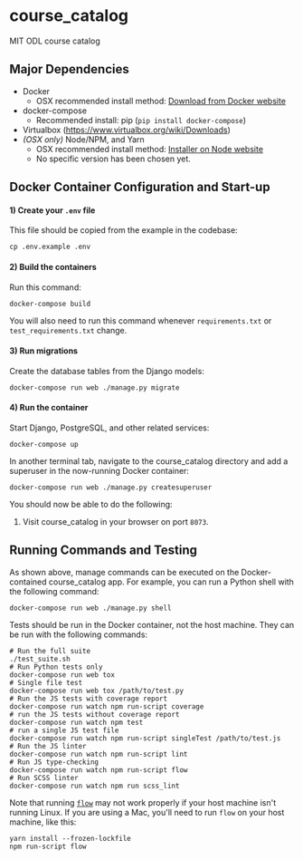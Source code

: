 # course_catalog
MIT ODL course catalog

## Major Dependencies
- Docker
  - OSX recommended install method: [Download from Docker website](https://docs.docker.com/mac/)
- docker-compose
  - Recommended install: pip (`pip install docker-compose`)
- Virtualbox (https://www.virtualbox.org/wiki/Downloads)
- _(OSX only)_ Node/NPM, and Yarn
  - OSX recommended install method: [Installer on Node website](https://nodejs.org/en/download/)
  - No specific version has been chosen yet.


## Docker Container Configuration and Start-up

#### 1) Create your ``.env`` file

This file should be copied from the example in the codebase:

    cp .env.example .env


#### 2) Build the containers
Run this command:

    docker-compose build

You will also need to run this command whenever ``requirements.txt`` or ``test_requirements.txt`` change.

#### 3) Run migrations
Create the database tables from the Django models:

    docker-compose run web ./manage.py migrate

#### 4) Run the container

Start Django, PostgreSQL, and other related services:

    docker-compose up

In another terminal tab, navigate to the course_catalog directory
and add a superuser in the now-running Docker container:

    docker-compose run web ./manage.py createsuperuser

You should now be able to do the following:

1. Visit course_catalog in your browser on port `8073`. 

## Running Commands and Testing

As shown above, manage commands can be executed on the Docker-contained
course_catalog app. For example, you can run a Python shell with the following command:

    docker-compose run web ./manage.py shell

Tests should be run in the Docker container, not the host machine. They can be run with the following commands:

    # Run the full suite
    ./test_suite.sh
    # Run Python tests only
    docker-compose run web tox
    # Single file test
    docker-compose run web tox /path/to/test.py
    # Run the JS tests with coverage report
    docker-compose run watch npm run-script coverage
    # run the JS tests without coverage report
    docker-compose run watch npm test
    # run a single JS test file
    docker-compose run watch npm run-script singleTest /path/to/test.js
    # Run the JS linter
    docker-compose run watch npm run-script lint
    # Run JS type-checking
    docker-compose run watch npm run-script flow
    # Run SCSS linter
    docker-compose run watch npm run scss_lint

Note that running [`flow`](https://flowtype.org) may not work properly if your
host machine isn't running Linux. If you are using a Mac, you'll need to run
`flow` on your host machine, like this:

    yarn install --frozen-lockfile
    npm run-script flow
